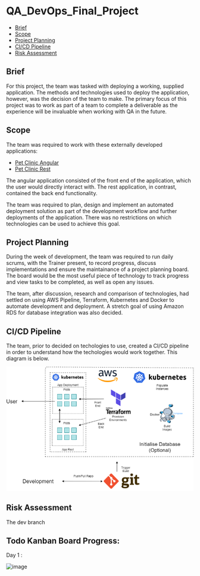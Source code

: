 # QA_DevOps_Final_Project

- [Brief](https://github.com/hjt523/QA_DevOps_Final_Project/blob/DEV/README.md#brief)
- [Scope](https://github.com/hjt523/QA_DevOps_Final_Project/blob/DEV/README.md#scope)
- [Project Planning](https://github.com/hjt523/QA_DevOps_Final_Project/blob/DEV/README.md#project-planning)
- [CI/CD Pipeline](https://github.com/hjt523/QA_DevOps_Final_Project/blob/DEV/README.md#cicd-pipeline)
- [Risk Assessment](https://github.com/hjt523/QA_DevOps_Final_Project/blob/DEV/README.md#risk-assessment)





## Brief

For this project, the team was tasked with deploying a working, supplied application. The methods and technologies used to deploy the application, however, was the decision of the team to make. The primary focus of this project was to work as part of a team to complete a deliverable as the experience will be invaluable when working with QA in the future.

## Scope

The team was required to work with these externally developed applications:

- [Pet Clinic Angular](https://github.com/spring-petclinic/spring-petclinic-angular)
- [Pet Clinic Rest](https://github.com/spring-petclinic/spring-petclinic-rest)

The angular application consisted of the front end of the application, which the user would directly interact with. The rest application, in contrast, contained the back end functionality.

The team was required to plan, design and implement an automated deployment solution as part of the development workflow and further deployments of the application. There was no restrictions on which technologies can be used to achieve this goal.

## Project Planning

During the week of development, the team was required to run daily scrums, with the Trainer present, to record progress, discuss implementations and ensure the maintainance of a project planning board. The board would be the most useful piece of technology to track progress and view tasks to be completed, as well as open any issues.

The team, after discussion, research and comparison of technologies, had settled on using AWS Pipeline, Terraform, Kubernetes and Docker to automate development and deployment. A stretch goal of using Amazon RDS for database integration was also decided.


## CI/CD Pipeline

The team, prior to decided on techologies to use, created a CI/CD pipeline in order to understand how the techologies would work together. This diagram is below.

![CI/CD Pipeline](https://github.com/hjt523/QA_DevOps_Final_Project/blob/DEV/images/Final_Project_diagram.png)


## Risk Assessment







The dev branch



## Todo Kanban Board Progress:

Day  1 :

![image](https://user-images.githubusercontent.com/81659044/124495718-5e3d7280-ddb0-11eb-8980-347d07153d50.png)

